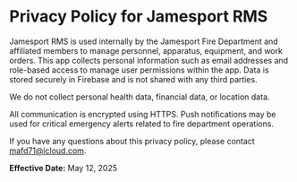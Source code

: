 # Privacy Policy for Jamesport RMS

Jamesport RMS is used internally by the Jamesport Fire Department and affiliated members to manage personnel, apparatus, equipment, and work orders. This app collects personal information such as email addresses and role-based access to manage user permissions within the app. Data is stored securely in Firebase and is not shared with any third parties.

We do not collect personal health data, financial data, or location data.

All communication is encrypted using HTTPS. Push notifications may be used for critical emergency alerts related to fire department operations.

If you have any questions about this privacy policy, please contact mafd71@icloud.com.

**Effective Date:** May 12, 2025
